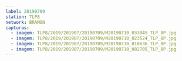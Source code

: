```yaml
---
label: 20190709
station: TLP8
network: BRAMON
capturas:
  - imagem: TLP8/2019/201907/20190709/M20190710_033045_TLP_8P.jpg
  - imagem: TLP8/2019/201907/20190709/M20190710_023524_TLP_8P.jpg
  - imagem: TLP8/2019/201907/20190709/M20190710_010636_TLP_8P.jpg
  - imagem: TLP8/2019/201907/20190709/M20190710_082705_TLP_8P.jpg
---
```

